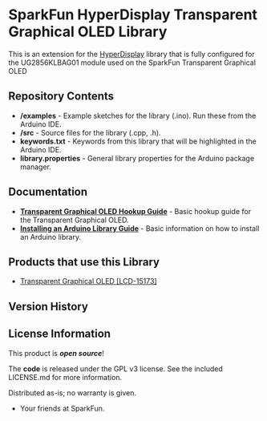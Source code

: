 SparkFun HyperDisplay Transparent Graphical OLED Library
========================================

This is an extension for the [HyperDisplay](https://github.com/sparkfun/SparkFun_HyperDisplay) library that is fully configured for the UG2856KLBAG01 module used on the SparkFun Transparent Graphical OLED


Repository Contents
-------------------

* **/examples** - Example sketches for the library (.ino). Run these from the Arduino IDE.
* **/src** - Source files for the library (.cpp, .h).
* **keywords.txt** - Keywords from this library that will be highlighted in the Arduino IDE.
* **library.properties** - General library properties for the Arduino package manager.

Documentation
--------------

* **[Transparent Graphical OLED Hookup Guide](https://learn.sparkfun.com/tutorials/transparent-graphical-oled-breakout-hookup-guide)** - Basic hookup guide for the Transparent Graphical OLED.
* **[Installing an Arduino Library Guide](https://learn.sparkfun.com/tutorials/installing-an-arduino-library)** - Basic information on how to install an Arduino library.

Products that use this Library 
---------------------------------

* [Transparent Graphical OLED [LCD-15173]](https://www.sparkfun.com/products/15173)

Version History
---------------


License Information
-------------------

This product is _**open source**_!

The **code** is released under the GPL v3 license. See the included LICENSE.md for more information.

Distributed as-is; no warranty is given.

- Your friends at SparkFun.
